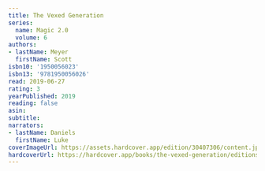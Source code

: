 ```yaml
---
title: The Vexed Generation
series:
  name: Magic 2.0
  volume: 6
authors:
- lastName: Meyer
  firstName: Scott
isbn10: '1950056023'
isbn13: '9781950056026'
read: 2019-06-27
rating: 3
yearPublished: 2019
reading: false
asin:
subtitle:
narrators:
- lastName: Daniels
  firstName: Luke
coverImageUrl: https://assets.hardcover.app/edition/30407306/content.jpeg
hardcoverUrl: https://hardcover.app/books/the-vexed-generation/editions/30407306
---
```

